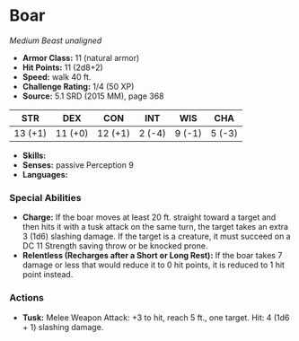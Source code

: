 # Boar

*Medium* *Beast* *unaligned*

- **Armor Class:** 11 (natural armor)
- **Hit Points:** 11 (2d8+2)
- **Speed:** walk 40 ft.
- **Challenge Rating:** 1/4 (50 XP)
- **Source:** 5.1 SRD (2015 MM), page 368

| STR | DEX | CON | INT | WIS | CHA |
| --- | --- | --- | --- | --- | --- |
| 13 (+1) | 11 (+0) | 12 (+1) | 2 (-4) | 9 (-1) | 5 (-3) |

- **Skills:** 
- **Senses:** passive Perception 9
- **Languages:** 

### Special Abilities

- **Charge:** If the boar moves at least 20 ft. straight toward a target and then hits it with a tusk attack on the same turn, the target takes an extra 3 (1d6) slashing damage. If the target is a creature, it must succeed on a DC 11 Strength saving throw or be knocked prone.
- **Relentless (Recharges after a Short or Long Rest):** If the boar takes 7 damage or less that would reduce it to 0 hit points, it is reduced to 1 hit point instead.

### Actions

- **Tusk:** Melee Weapon Attack: +3 to hit, reach 5 ft., one target. Hit: 4 (1d6 + 1) slashing damage.


